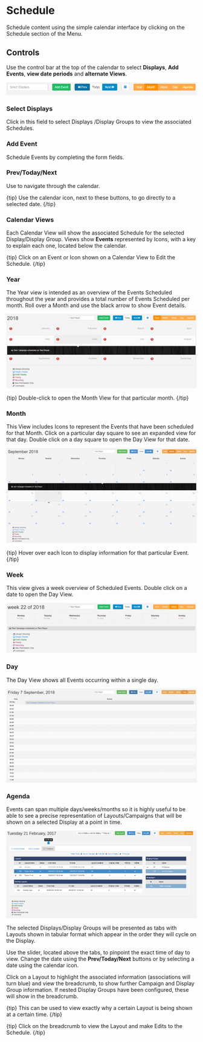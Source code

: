 <!--toc=scheduling-->

# Schedule

Schedule content using the simple calendar interface by clicking on the Schedule section of the Menu. 

## Controls

Use the control bar at the top of the calendar to select **Displays**, **Add Events**, **view date periods** and **alternate Views**.

![Schedule Controls](img/schedule_controls.png)

### Select Displays

Click in this field to select Displays /Display Groups to view the associated Schedules.

### Add Event

Schedule Events by completing the form fields.

### Prev/Today/Next

Use to navigate through the calendar.

{tip}
Use the calendar icon, next to these buttons, to go directly to a selected date.
{/tip}

### Calendar Views

Each Calendar View will show the associated Schedule for the selected Display/Display Group. Views show **Events** represented by Icons, with a key to explain each one, located below the calendar. 

{tip}
Click on an Event or Icon shown on a Calendar View to Edit the Schedule.
 {/tip}

### Year

The Year view is intended as an overview of the Events Scheduled throughout the year and provides a total number of Events Scheduled per month. Roll over a Month and use the black arrow to show Event details.

![Schedule Year View](img/schedule_year_view.png)

{tip}
Double-click to open the Month View for that particular month.
{/tip}



### Month

This View includes Icons to represent the Events that have been scheduled for that Month. Click on a particular day square to see an expanded view for that day. Double click on a day square to open the Day View for that date.

![Schedule Month View](img/schedule_month_view.png)

{tip}
Hover over each Icon to display information for that particular Event.
{/tip}



### Week

This view gives a week overview of Scheduled Events. Double click on a date to open the Day View.

![Schedule Week View](img/scheduled_week_view.png)



### Day

The Day View shows all Events occurring within a single day.

![Schedule Day View](img/schedule_day_view.png)



### Agenda

Events can span multiple days/weeks/months so it is highly useful to be able to see a precise representation of Layouts/Campaigns that will be shown on a selected Display at a point in time.

![Agenda View](img/scheduling_calendar_agenda.png)

The selected Displays/Display Groups will be presented as tabs with Layouts shown in tabular format which appear in the order they will cycle on the Display.

Use the slider, located above the tabs, to pinpoint the exact time of day to view. Change the date using the **Prev/Today/Next** buttons or by selecting a date using the calendar icon.

Click on a Layout to highlight the associated information (associations will turn blue) and view the breadcrumb, to show further Campaign and Display Group information. If nested Display Groups have been configured, these will show in the breadcrumb.

{tip}
This can be used to view exactly why a certain Layout is being shown at a certain time.
{/tip}

{tip}
Click on the breadcrumb to view the Layout and make Edits to the Schedule.
{/tip}